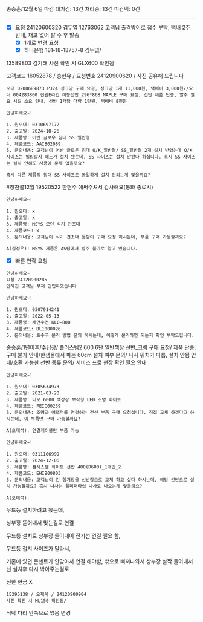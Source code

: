 송승훈/12월 6일 마감
대기건: 13건
처리중: 13건
미컨택: 0건

---

- [x] 요청 24120600320 김두엽 12763062 고객님 출격방어로 접수 부탁, 택배 2주 안내, 재고 없어 발 주 후 발송 
  - [x] 1개로 변경 요청
  - [x] 하나은행  181-18-18757-8 김두엽/ 

13589803 김기태 
사진 확인 시 GLX600 확인됨


고객코드 16052878 / 송현유 / 요청번호 24120900620 / 사진 공유해 드립니다


```
오더 0200689873 PJ74 싱크망 구매 요청, 싱크망 1개 11,000원, 택배비 3,000원//오더 004283800 현관E라인 이동선반_296*868 MAPLE 구매 요청, 선반 제품 단종, 발주 필요 시일 소요 안내, 선반 1개당 대략 1만원, 택배비 8천원
```


```
안녕하세요~!

1. 원오더: 0310697172
2. 출고일: 2024-10-26
3. 제품명: 어반 글로우 침대 SS_일반형
4. 제품코드: AAIB02089
5. 문의내용: 고객님이 어반 글로우 침대 Q/K_일반형/ SS_일반형 2개 설치 받았는데 Q/K 사이즈는 밀림방지 패드가 설치 됐는데, SS 사이즈는 설치 안됐다 하십니다. 혹시 SS 사이즈는 설치 안해도 사용에 문제 없을까요?

혹시 다른 제품의 침대 SS 사이즈도 동일하게 설치 안되는게 맞을까요?
```


#칭찬콜12월 
19520522 한현주
애써주셔서 감사해요(통화 종료시)


```
안녕하세요~!

1. 원오더: x
2. 출고일: x
3. 제품명: MSYS 모던 식기 건조대 
4. 제품코드: x
5. 문의내용: 고객님이 식기 건조대 물받이 구매 요청 하시는데, 부품 구매 가능할까요?

A(김정우): MSYS 제품은 AS팀에서 발주 불가로 알고 있습니다.
```


- [x] 빠른 연락 요청
```
안녕하세요~
요청 24120900285
안혜진 고객님 부재 인입하였습니다
```


```
안녕하세요~!

1. 원오더: 0307914241
2. 출고일: 2022-05-13
3. 제품명: 세면수전 KLO-800
4. 제품코드: BL1000026
5. 문의내용: 토수구 분리 방법 문의 하시는데, 어떻게 분리하면 되는지 확인 부탁드립니다.
```


송승훈/1년이후/수납장/ 플러스템2 600 6단 일반책장 선반_크림 구매 요청/ 제품 단종, 구매 불가 안내/한샘몰에서 파는 60cm 설치 여부 문의/ 나사 위치가 다름, 설치 안됨 안내/호환 가능한 선반 종류 문의/ 서비스 프로 현장 확인 필요 안내



```
안녕하세요~!

1. 원오더: 0305634973
2. 출고일: 2021-03-20
3. 제품명: 티오 6000 책상장 부착형 LED 조명_화이트
4. 제품코드: FEIC00239
5. 문의내용: 조명과 어댑터를 연걸하는 전선 부품 구매 요청십니다. 직접 교체 하겠다고 하시는데, 이 부품만 구매 가능할까요?

A(오태석): 연결케이블만 부품 가능
```


```
안녕하세요~!

1. 원오더: 0311106999
2. 출고일: 2024-12-06
3. 제품명: 샘시스템 화이트 선반 400(D600)_1개입_2 
4. 제품코드: EHIB00803
5. 문의내용: 고객님이 긴 행거장을 선반장으로 교체 하고 싶다 하시는데, 해당 선반으로 설치 가능할까요? 혹시 나사는 플리퍼타입 나사로 나오는게 맞을까요?

A(오태석): 
```


무드등 설치하려고 왔는데, 

상부장 뜯어내서 맞는걸로 연결


무드등 설치로 상부장 들어내어 전기선 연결 필요 함, 

무드등 접지 사이즈가 달라서, 

기존에 있던 콘센트가 안맞아서 연결 해야함, 밖으로 삐져나와서 상부장 살짝 들어내서 선 설치후 다시 밖아주는걸로 


신한
현금 X


```
15395138 / 오재욱 / 24120900904
사진 확인 시 ML150 확인됨/ 
```

식탁 다리 안쪽으로 있음 변경